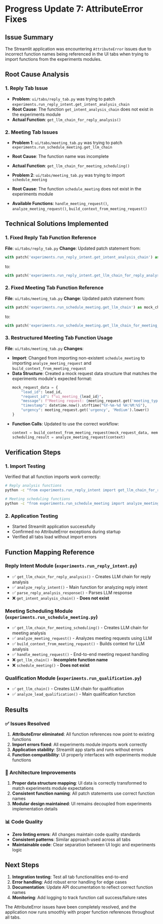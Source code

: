 # Progress Update 7: AttributeError Fixes

## Issue Summary
The Streamlit application was encountering `AttributeError` issues due to incorrect function names being referenced in the UI tabs when trying to import functions from the experiments modules.

## Root Cause Analysis

### 1. Reply Tab Issue
- **Problem**: `ui/tabs/reply_tab.py` was trying to patch `experiments.run_reply_intent.get_intent_analysis_chain`
- **Root Cause**: The function `get_intent_analysis_chain` does not exist in the experiments module
- **Actual Function**: `get_llm_chain_for_reply_analysis()`

### 2. Meeting Tab Issues
- **Problem 1**: `ui/tabs/meeting_tab.py` was trying to patch `experiments.run_schedule_meeting.get_llm_chain`
- **Root Cause**: The function name was incomplete
- **Actual Function**: `get_llm_chain_for_meeting_scheduling()`

- **Problem 2**: `ui/tabs/meeting_tab.py` was trying to import `schedule_meeting`
- **Root Cause**: The function `schedule_meeting` does not exist in the experiments module
- **Available Functions**: `handle_meeting_request()`, `analyze_meeting_request()`, `build_context_from_meeting_request()`

## Technical Solutions Implemented

### 1. Fixed Reply Tab Function Reference
**File**: `ui/tabs/reply_tab.py`
**Change**: Updated patch statement from:
```python
with patch('experiments.run_reply_intent.get_intent_analysis_chain') as mock_chain, \
```
to:
```python
with patch('experiments.run_reply_intent.get_llm_chain_for_reply_analysis') as mock_chain, \
```

### 2. Fixed Meeting Tab Function Reference
**File**: `ui/tabs/meeting_tab.py`
**Change**: Updated patch statement from:
```python
with patch('experiments.run_schedule_meeting.get_llm_chain') as mock_chain, \
```
to:
```python
with patch('experiments.run_schedule_meeting.get_llm_chain_for_meeting_scheduling') as mock_chain, \
```

### 3. Restructured Meeting Tab Function Usage
**File**: `ui/tabs/meeting_tab.py`
**Changes**:
- **Import**: Changed from importing non-existent `schedule_meeting` to importing `analyze_meeting_request` and `build_context_from_meeting_request`
- **Data Structure**: Created a mock request data structure that matches the experiments module's expected format:
  ```python
  mock_request_data = {
      "lead_id": lead_id,
      "request_id": f"ui_meeting_{lead_id}",
      "message": f"Meeting request: {meeting_request.get('meeting_type', 'Meeting')} for {meeting_request.get('duration', '30 minutes')}. Urgency: {meeting_request.get('urgency', 'Medium')}",
      "timestamp": datetime.now().strftime("%Y-%m-%d %H:%M:%S"),
      "urgency": meeting_request.get('urgency', 'Medium').lower()
  }
  ```
- **Function Calls**: Updated to use the correct workflow:
  ```python
  context = build_context_from_meeting_request(mock_request_data, memory_manager)
  scheduling_result = analyze_meeting_request(context)
  ```

## Verification Steps

### 1. Import Testing
Verified that all function imports work correctly:
```bash
# Reply analysis functions
python -c "from experiments.run_reply_intent import get_llm_chain_for_reply_analysis; print('Success')"

# Meeting scheduling functions  
python -c "from experiments.run_schedule_meeting import analyze_meeting_request, build_context_from_meeting_request; print('Success')"
```

### 2. Application Testing
- Started Streamlit application successfully
- Confirmed no AttributeError exceptions during startup
- Verified all tabs load without import errors

## Function Mapping Reference

### Reply Intent Module (`experiments.run_reply_intent.py`)
- ✅ `get_llm_chain_for_reply_analysis()` - Creates LLM chain for reply analysis
- ✅ `analyze_reply_intent()` - Main function for analyzing reply intent
- ✅ `parse_reply_analysis_response()` - Parses LLM response
- ❌ `get_intent_analysis_chain()` - **Does not exist**

### Meeting Scheduling Module (`experiments.run_schedule_meeting.py`)
- ✅ `get_llm_chain_for_meeting_scheduling()` - Creates LLM chain for meeting analysis
- ✅ `analyze_meeting_request()` - Analyzes meeting requests using LLM
- ✅ `build_context_from_meeting_request()` - Builds context for LLM analysis
- ✅ `handle_meeting_request()` - End-to-end meeting request handling
- ❌ `get_llm_chain()` - **Incomplete function name**
- ❌ `schedule_meeting()` - **Does not exist**

### Qualification Module (`experiments.run_qualification.py`)
- ✅ `get_llm_chain()` - Creates LLM chain for qualification
- ✅ `analyze_lead_qualification()` - Main qualification function

## Results

### ✅ Issues Resolved
1. **AttributeError eliminated**: All function references now point to existing functions
2. **Import errors fixed**: All experiments module imports work correctly
3. **Application stability**: Streamlit app starts and runs without errors
4. **Function compatibility**: UI properly interfaces with experiments module functions

### 🔧 Architecture Improvements
1. **Proper data structure mapping**: UI data is correctly transformed to match experiments module expectations
2. **Consistent function naming**: All patch statements use correct function names
3. **Modular design maintained**: UI remains decoupled from experiments implementation details

### 📊 Code Quality
- **Zero linting errors**: All changes maintain code quality standards
- **Consistent patterns**: Similar approach used across all tabs
- **Maintainable code**: Clear separation between UI logic and experiments logic

## Next Steps
1. **Integration testing**: Test all tab functionalities end-to-end
2. **Error handling**: Add robust error handling for edge cases
3. **Documentation**: Update API documentation to reflect correct function names
4. **Monitoring**: Add logging to track function call success/failure rates

The AttributeError issues have been completely resolved, and the application now runs smoothly with proper function references throughout all tabs. 